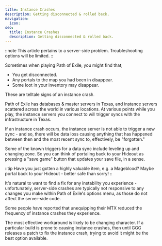 ```yaml
---
title: Instance Crashes
description: Getting disconnected & rolled back.
navigation:
  icon:
seo:
  title: Instance Crashes
  description: Getting disconnected & rolled back.
---
```


::note
This article pertains to a server-side problem. Troubleshooting options will be limited.
::

Sometimes when playing Path of Exile, you might find that;

- You get disconnected.
- Any portals to the map you had been in disappear.
- Some loot in your inventory may disappear.

These are telltale signs of an instance crash.

Path of Exile has databases & master servers in Texas, and instance servers scattered across the world in various locations. At various points while you play, the instance servers you connect to will trigger syncs with the infrastructure in Texas.

If an instance crash occurs, the instance server is not able to trigger a new sync - and so, there will be data loss causing anything that has happened between then and the most recent sync to, effectively, be "forgotten."

Some of the known triggers for a data sync include leveling up and changing zone. So you can think of portaling back to your Hideout as pressing a "save game" button that updates your save file, in a sense.

::tip
Have you just gotten a highly valuable item, e.g. a Mageblood? Maybe portal back to your Hideout - better safe than sorry!
::

It's natural to want to find a fix for any instability you experience - unfortunately, server-side crashes are typically not responsive to any changes you make within Path of Exile's options menu, as those do not affect the server-side code.

Some people have reported that unequipping their MTX reduced the frequency of instance crashes they experience.

The most effective workaround is likely to be changing character. If a particular build is prone to causing instance crashes, then until GGG releases a patch to fix the instance crash, trying to avoid it might be the best option available.